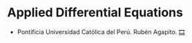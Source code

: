 # Applied Differential Equations
- Pontificia Universidad Católica del Perú. Rubén Agapito.
[:film_strip:](#)